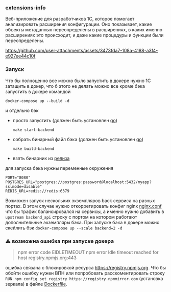 ### extensions-info
Веб-приложение для разработчиков 1С, которое помогает анализировать расширения конфигурации.
Оно показывает, какие объекты метаданных переопределены в расширениях, в каких именно расширениях это происходит, и даже какие процедуры и функции были переопределены.

https://github.com/user-attachments/assets/3473fda7-108a-4188-a3f4-e927ee44c10f


### Запуск

Что бы полноценно все можно было запустить в докере нужно 1С 
затащить в докер, что б этого не делать можно все кроме бэка запустить в докере
командой
 ```
docker-compose up --build -d
 ```
и отдельно бэк 

* просто запустить (должен быть установлен [go](https://go.dev/dl/)) 
    ```
    make start-backend 
    ```
* собрать бинарный файл бэка (должен быть установлен [go](https://go.dev/dl/))
    ```
    make build-backend
    ```
* взять бинарник из [релиза](https://github.com/LazarenkoA/extensions-info/releases)

для запуска бэка нужны переменные окружения
```
PORT="8080"
POSTGRES_URL="postgres://postgres:password@localhost:5432/myapp?sslmode=disable"
REDIS_URL=redis://redis:6379
```
Возможен запуск нескольких экземпляров back сервиса на разных портах. 
В этом случае нужно откорретировать конфиг nginx [nginx.conf](frontend%2Fnginx.conf)
что бы трафик балансировался на сервисы, а именно нужно добавить в `upstream backend_api` строку с портом на котором работают 
дополнительные экземпляры бэка. 
При запуске бэка в докере можно скейлить бэк ``docker-compose up --scale backend=2 -d``

### ⚠️ возможна ошибка при запуске докера
> npm error code EIDLETIMEOUT
> npm error Idle timeout reached for host registry.npmjs.org:443

ошибка связана с блокировкой ресурса https://registry.npmjs.org. Что бы обойти ошибку нужен ВПН или попробовать
расскоментировать строку `RUN npm config set registry https://registry.npmmirror.com` (установка зеркала)
в файле [Dockerfile](frontend%2FDockerfile).

